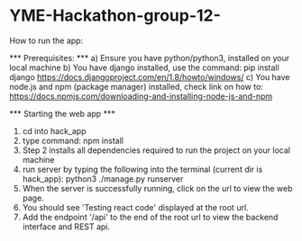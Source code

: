 # YME-Hackathon-group-12-

How to run the app:

*** Prerequisites: ***
a) Ensure you have python/python3, installed on your local machine
b) You have django installed, use the command: pip install django
https://docs.djangoproject.com/en/1.8/howto/windows/
c) You have node.js and npm (package manager) installed, check link on how to:
https://docs.npmjs.com/downloading-and-installing-node-js-and-npm


*** Starting the web app ***
1. cd into hack_app
2. type command: npm install 
3. Step 2 installs all dependencies required to run the project on your local machine
3. run server by typing the following into the terminal (current dir is hack_app): python3 ./manage.py runserver
4. When the server is successfully running, click on the url to view the web page.
5. You should see 'Testing react code' displayed at the root url.
6. Add the endpoint '/api' to the end of the root url to view the backend interface and REST api.
